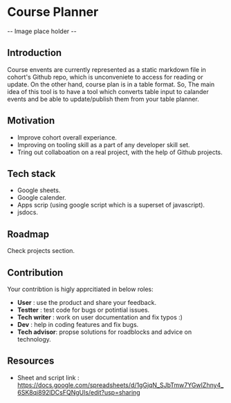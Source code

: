 # Course Planner

-- Image place holder --

## Introduction
Course envents are currently represented as a static markdown file in cohort's Github repo, which is unconveniete to access for reading or update. On the other hand, course plan is in a table format. So, The main idea of this tool is to have a tool which converts table input to calander events and be able to update/publish them from your table planner. 
## Motivation
- Improve cohort overall experiance.
- Improving on tooling skill as a part of any developer skill set.
- Tring out collaboation on a real project, with the help of Github projects.
## Tech stack
- Google sheets.
- Google calender.
- Apps scrip (using google script which is a superset of javascript).
- jsdocs.
## Roadmap
Check projects section.
## Contribution
Your contribtion is higly apprcitiated in below roles:

- **User** : use the product and share your feedback.
- **Testter** : test code for bugs or potintial issues.
- **Tech writer** : work on user documentation and fix typos :)
- **Dev** : help in coding features and fix bugs.
- **Tech advisor**: propse solutions for roadblocks and advice on technology.
  
## Resources

- Sheet and script link :
https://docs.google.com/spreadsheets/d/1gGjqN_SJbTmw7YGwIZhny4_6SK8qi892lDCsFQNgUls/edit?usp=sharing
